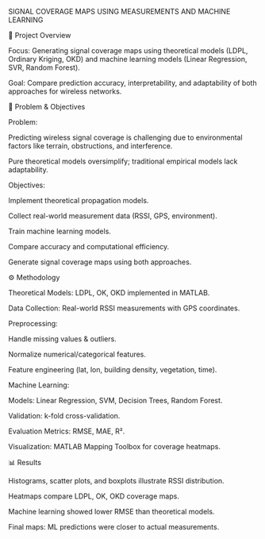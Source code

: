 SIGNAL COVERAGE MAPS USING MEASUREMENTS AND MACHINE LEARNING 

📑 Project Overview

Focus: Generating signal coverage maps using theoretical models (LDPL, Ordinary Kriging, OKD) and machine learning models (Linear Regression, SVR, Random Forest).

Goal: Compare prediction accuracy, interpretability, and adaptability of both approaches for wireless networks.

🎯 Problem & Objectives

Problem:

Predicting wireless signal coverage is challenging due to environmental factors like terrain, obstructions, and interference.

Pure theoretical models oversimplify; traditional empirical models lack adaptability.

Objectives:

Implement theoretical propagation models.

Collect real-world measurement data (RSSI, GPS, environment).

Train machine learning models.

Compare accuracy and computational efficiency.

Generate signal coverage maps using both approaches.

⚙️ Methodology

Theoretical Models: LDPL, OK, OKD implemented in MATLAB.

Data Collection: Real-world RSSI measurements with GPS coordinates.

Preprocessing:

Handle missing values & outliers.

Normalize numerical/categorical features.

Feature engineering (lat, lon, building density, vegetation, time).

Machine Learning:

Models: Linear Regression, SVM, Decision Trees, Random Forest.

Validation: k-fold cross-validation.

Evaluation Metrics: RMSE, MAE, R².

Visualization: MATLAB Mapping Toolbox for coverage heatmaps.

📊 Results

Histograms, scatter plots, and boxplots illustrate RSSI distribution.

Heatmaps compare LDPL, OK, OKD coverage maps.

Machine learning showed lower RMSE than theoretical models.

Final maps: ML predictions were closer to actual measurements.
